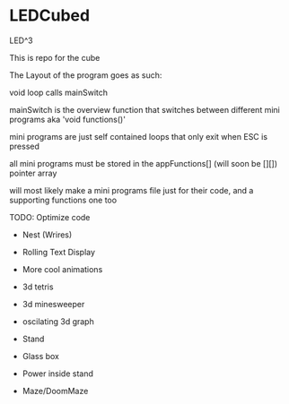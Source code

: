 # LEDCubed
LED^3


This is repo for the cube

The Layout of the program goes as such:

  void loop calls mainSwitch
  
 mainSwitch is the overview function that switches between different mini programs aka 'void functions()'
 
 mini programs are just self contained loops that only exit when ESC is pressed
 
 all mini programs must be stored in the appFunctions[] (will soon be [][]) pointer array
 
 will most likely make a mini programs file just for their code, and a supporting functions one too

TODO:
Optimize code

  - Nest (Wrires)

  - Rolling Text Display

  - More cool animations

  - 3d tetris

  - 3d minesweeper

  - oscilating 3d graph

  - Stand

  - Glass box

  - Power inside stand

  - Maze/DoomMaze





